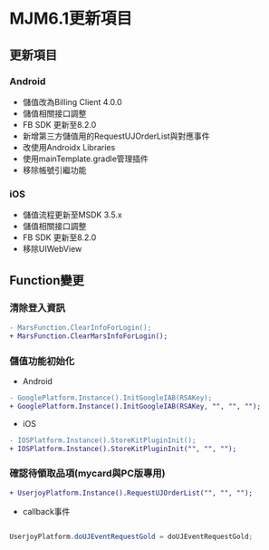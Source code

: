# MJM6.1更新項目
## 更新項目
### Android
* 儲值改為Billing Client 4.0.0
* 儲值相關接口調整
* FB SDK 更新至8.2.0
* 新增第三方儲值用的RequestUJOrderList與對應事件
* 改使用Androidx Libraries
* 使用mainTemplate.gradle管理插件
* 移除帳號引繼功能

### iOS
* 儲值流程更新至MSDK 3.5.x
* 儲值相關接口調整
* FB SDK 更新至8.2.0
* 移除UIWebView

## Function變更
### 清除登入資訊
```diff
- MarsFunction.ClearInfoForLogin();
+ MarsFunction.ClearMarsInfoForLogin();
```

### 儲值功能初始化
* Android
```diff
- GooglePlatform.Instance().InitGoogleIAB(RSAKey);
+ GooglePlatform.Instance().InitGoogleIAB(RSAKey, "", "", "");
```

* iOS
```diff
- IOSPlatform.Instance().StoreKitPluginInit();
+ IOSPlatform.Instance().StoreKitPluginInit("", "", "");
```

### 確認待領取品項(mycard與PC版專用)
```diff
+ UserjoyPlatform.Instance().RequestUJOrderList("", "", "");
```

* callback事件
```csharp

UserjoyPlatform.doUJEventRequestGold = doUJEventRequestGold;


```
